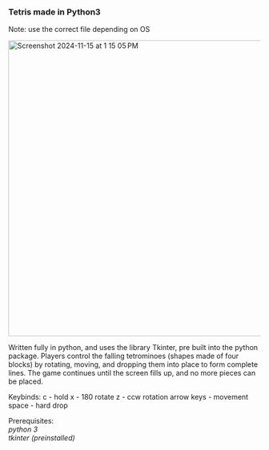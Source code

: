 ### Tetris made in Python3 ###  
Note: use the correct file depending on OS

<img width="592" alt="Screenshot 2024-11-15 at 1 15 05 PM" src="https://github.com/user-attachments/assets/e9f199fb-0a83-45ca-bb4a-01e43176f86c">  

  
Written fully in python, and uses the library Tkinter, pre built into the python package. Players control the falling tetrominoes (shapes made of four blocks) by rotating, moving, and dropping them into place to form complete lines. The game continues until the screen fills up, and no more pieces can be placed.

Keybinds:
c - hold
x - 180 rotate
z - ccw rotation
arrow keys - movement
space - hard drop

Prerequisites:  
_python 3_  
_tkinter (preinstalled)_
